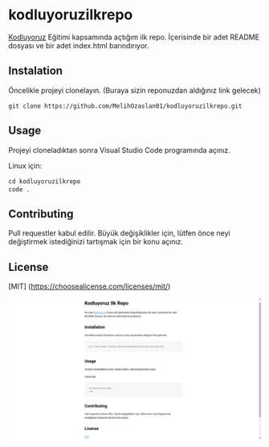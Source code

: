 # kodluyoruzilkrepo
[Kodluyoruz](https://www.kodluyoruz.org) Eğitimi kapsamında açtığım ilk repo. İçerisinde bir adet README dosyası ve bir adet index.html barındırıyor.

## Instalation  
Öncelikle projeyi clonelayın. (Buraya sizin reponuzdan aldığınız link gelecek)

``` 
git clone https://github.com/MelihOzaslan01/kodluyoruzilkrepo.git
``` 


## Usage 
Projeyi cloneladıktan sonra Visual Studio Code programında açınız.

Linux için:
``` Linux 
cd kodluyoruzilkrepo
code .
``` 

## Contributing
Pull requestler kabul edilir. Büyük değişiklikler için, lütfen önce neyi değiştirmek istediğinizi tartışmak için bir konu açınız.

## License 
[MIT] (https://choosealicense.com/licenses/mit/)

![ ÖDEV RESİM ](https://raw.githubusercontent.com/Kodluyoruz/taskforce/main/git/odev1/figures/markdown.png) 
